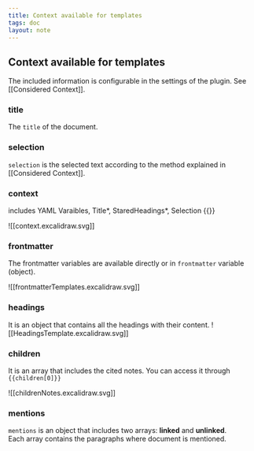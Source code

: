 ```yaml
---
title: Context available for templates
tags: doc
layout: note 
---
```


## Context available for templates 

The included information is configurable in the settings of the plugin. See [[Considered Context]].

### title
The `title` of the document.  

### selection 
`selection` is the selected text according to the method explained in [[Considered Context]].

### context 
includes YAML Varaibles, Title*, StaredHeadings*, Selection {{}}

![[context.excalidraw.svg]]
### frontmatter
The frontmatter variables are available directly or in `frontmatter`  variable (object). 

![[frontmatterTemplates.excalidraw.svg]]
### headings
It is an object that contains all the headings with their content.
![[HeadingsTemplate.excalidraw.svg]]

### children
It is an array that includes the cited notes. You can access it through `{{children[0]}}` 

![[childrenNotes.excalidraw.svg]]

### mentions
`mentions` is an object that includes two arrays: **linked** and **unlinked**.  
Each array contains the paragraphs where document is mentioned. 

